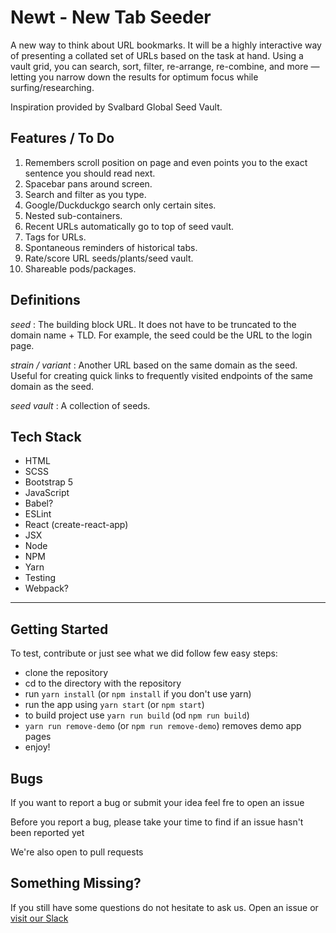 # Newt - New Tab Seeder
A new way to think about URL bookmarks. It will be a highly interactive way of presenting a collated set of URLs based on the task at hand. Using a vault grid, you can search, sort, filter, re-arrange, re-combine, and more &mdash; letting you narrow down the results for optimum focus while surfing/researching.

Inspiration provided by Svalbard Global Seed Vault.

## Features / To Do

<ol>
  <li>Remembers scroll position on page and even points you to the exact sentence you should read next.</li>
  <li>Spacebar pans around screen.</li>
  <li>Search and filter as you type.</li>
  <li>Google/Duckduckgo search only certain sites.</li>
  <li>Nested sub-containers.</li>
  <li>Recent URLs automatically go to top of seed vault.</li>
  <li>Tags for URLs.</li>
  <li>Spontaneous reminders of historical tabs.</li>
  <li>Rate/score URL seeds/plants/seed vault.</li>
  <li>Shareable pods/packages.</li>
</ol>

## Definitions

*seed*
: The building block URL. It does not have to be truncated to the domain name + TLD. For example, the seed could be the URL to the login page.

*strain / variant*
: Another URL based on the same domain as the seed. Useful for creating quick links to frequently visited endpoints of the same domain as the seed.

*seed vault*
: A collection of seeds.





## Tech Stack
- HTML
- SCSS
- Bootstrap 5
- JavaScript
- Babel?
- ESLint
- React (create-react-app)
- JSX
- Node
- NPM
- Yarn
- Testing
- Webpack?





<hr>

## Getting Started
To test, contribute or just see what we did follow few easy steps:
- clone the repository
- cd to the directory with the repository
- run `yarn install` (or `npm install` if you don't use yarn)
- run the app using `yarn start` (or `npm start`)
- to build project use `yarn run build` (od `npm run build`)
- `yarn run remove-demo` (or `npm run remove-demo`) removes demo app pages
- enjoy!

## Bugs
If you want to report a bug or submit your idea feel fre to open an issue

Before you report a bug, please take your time to find if an issue hasn't been reported yet

We're also open to pull requests

## Something Missing?
If you still have some questions do not hesitate to ask us. Open an issue or [visit our Slack](https://mdbbetatest.slack.com)
